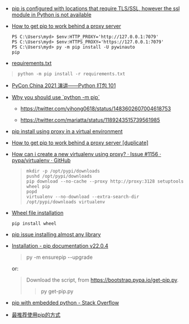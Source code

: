 * [pip is configured with locations that require TLS/SSL, however the ssl module in Python is not available](https://stackoverflow.com/questions/45954528/pip-is-configured-with-locations-that-require-tls-ssl-however-the-ssl-module-in)

* [How to get pip to work behind a proxy server](https://stackoverflow.com/questions/19080352/how-to-get-pip-to-work-behind-a-proxy-server)
  
  ```
  PS C:\Users\myd> $env:HTTP_PROXY='http://127.0.0.1:7079'
  PS C:\Users\myd> $env:HTTPS_PROXY='https://127.0.0.1:7079'
  PS C:\Users\myd> py -m pip install -U pywinauto
  pip 
  ```
- [requirements.txt](https://pip.pypa.io/en/stable/user_guide/)

> ```
> python -m pip install -r requirements.txt
> ```

- [PyCon China 2021 演讲——Python 打包 101](https://frostming.com/2021/10-20/pycon-china-2021/)

- [Why you should use &#x60;python -m pip&#x60;](https://snarky.ca/why-you-should-use-python-m-pip/)
  
  - https://twitter.com/yihong0618/status/1483602607004618753
  
  - https://twitter.com/mariatta/status/1189243515739561985

- [pip install using proxy in a virtual environment](https://stackoverflow.com/questions/37877871/pip-install-using-proxy-in-a-virtual-environment)

- [How to get pip to work behind a proxy server [duplicate]](https://stackoverflow.com/questions/19080352/how-to-get-pip-to-work-behind-a-proxy-server)

- [How can i create a new virtualenv using proxy? · Issue #1156 · pypa/virtualenv · GitHub](https://github.com/pypa/virtualenv/issues/1156)
  
  > ```
  > mkdir -p /opt/pypi/downloads
  > pushd /opt/pypi/downloads
  > pip download --no-cache --proxy http://proxy:3128 setuptools wheel pip
  > popd
  > virtualenv --no-download --extra-search-dir /opt/pypi/downloads virtualenv
  > ```

- [Wheel file installation](https://stackoverflow.com/questions/28002897/wheel-file-installation)
  
  ```
  pip install wheel
  ```

- [pip issue installing almost any library](https://stackoverflow.com/questions/16370583/pip-issue-installing-almost-any-library)

- [Installation - pip documentation v22.0.4](https://pip.pypa.io/en/stable/installation/)
  
  >  py -m ensurepip --upgrade
  
  or:
  
  > Download the script, from https://bootstrap.pypa.io/get-pip.py.
  > 
  > >  py get-pip.py

- [pip with embedded python - Stack Overflow](https://stackoverflow.com/questions/42666121/pip-with-embedded-python)

- [最推荐使用pip的方式](https://www.dongwm.com/post/you-should-use-python-m-pip/)
